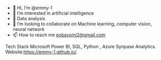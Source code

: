 - 👋 Hi, I’m @emmy-1
- 👀 I’m interested in artificial intelligence
- 🌱 Data analysis
- 💞️ I’m looking to collaborate on Machine learning, computer vision, neural network
- 📫 How to reach me eobayomi2@gmail.com

Tech Stack
Microsoft Power BI, SQL, Python , Azure Synpase Analytics.
Website:https://emmy-1.github.io/
<!---
emmy-1/emmy-1 is a ✨ special ✨ repository because its `README.md` (this file) appears on your GitHub profile.
You can click the Preview link to take a look at your changes.
--->
